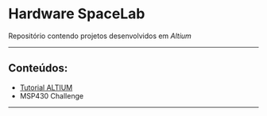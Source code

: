 # Hardware SpaceLab

Repositório contendo projetos desenvolvidos em *Altium*

---

## Conteúdos:

* [Tutorial ALTIUM](https://www.youtube.com/playlist?list=PLXvLToQzgzdfKKQn2wmpuSXz6sROQmO6R)
* MSP430 Challenge 

---
